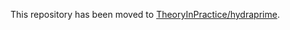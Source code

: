 This repository has been moved to [TheoryInPractice/hydraprime](https://github.com/TheoryInPractice/hydraprime).

